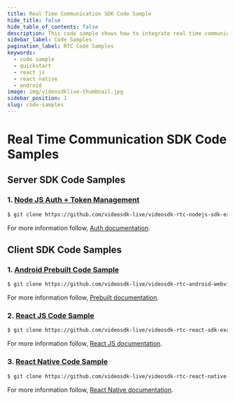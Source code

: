 ```yaml
---
title: Real Time Communication SDK Code Sample
hide_title: false
hide_table_of_contents: false
description: This code sample shows how to integrate real time communication in your application.
sidebar_label: Code Samples
pagination_label: RTC Code Samples
keywords:
  - code sample
  - quickstart
  - react js
  - react native
  - android
image: img/videosdklive-thumbnail.jpg
sidebar_position: 1
slug: code-samples
---
```


# Real Time Communication SDK Code Samples

## Server SDK Code Samples

### 1. [Node JS Auth + Token Management](https://github.com/videosdk-live/videosdk-rtc-nodejs-sdk-example)

```sh
$ git clone https://github.com/videosdk-live/videosdk-rtc-nodejs-sdk-example
```

For more information follow, [Auth documentation](/docs/api-reference/realtime-communication/auth).

## Client SDK Code Samples

### 1. [Android Prebuilt Code Sample](https://github.com/videosdk-live/videosdk-rtc-android-webview-example)

```sh
$ git clone https://github.com/videosdk-live/videosdk-rtc-android-webview-example
```

For more information follow, [Prebuilt documentation](/prebuilt/api/sdk-reference/setup).

### 2. [React JS Code Sample](https://github.com/videosdk-live/videosdk-rtc-react-sdk-example)

```sh
$ git clone https://github.com/videosdk-live/videosdk-rtc-react-sdk-example
```

For more information follow, [React JS documentation](/react/api/sdk-reference/setup).

### 3. [React Native Code Sample](https://github.com/videosdk-live/videosdk-rtc-react-native-sdk-example)

```sh
$ git clone https://github.com/videosdk-live/videosdk-rtc-react-native-sdk-example
```

For more information follow, [React Native documentation](/react-native/api/sdk-reference/setup).
